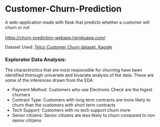 # Customer-Churn-Prediction
A web-application made with flask that predicts whether a customer will churn or not
<br> </br>
https://churn-prediction-webapp.herokuapp.com/

Dataset Used: [Telco Customer Churn dataset, Kaggle](https://www.kaggle.com/blastchar/telco-customer-churn)

### Explorator Data Analysis:
The charactirictics that are most responsible for churning have been identified thorough univariate and bivariate analysis of the data. 
These are some of the inferences drawn from the EDA:
- Payment Method: Customers who use Electronic Check are the higest churners
- Contract Type: Customers with long term contracts are more likely to churn than the customers with short term contracts
- Tech Support: Customers with no tech support churn more
- Senior citizens: Senior citizens are less likely to churn compared to non senior citizens


